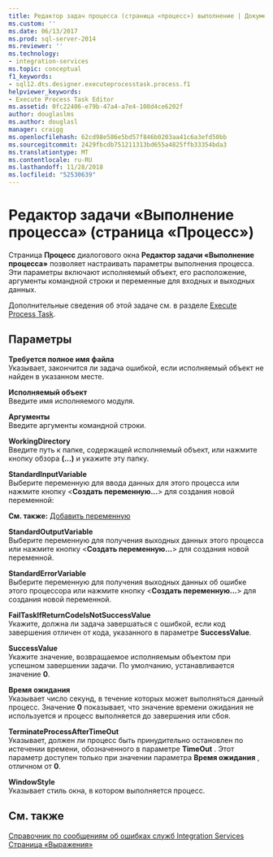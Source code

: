 ```yaml
---
title: Редактор задач процесса (страница «процесс») выполнение | Документация Майкрософт
ms.custom: ''
ms.date: 06/13/2017
ms.prod: sql-server-2014
ms.reviewer: ''
ms.technology:
- integration-services
ms.topic: conceptual
f1_keywords:
- sql12.dts.designer.executeprocesstask.process.f1
helpviewer_keywords:
- Execute Process Task Editor
ms.assetid: 0fc22406-e79b-47a4-a7e4-108d4ce6202f
author: douglaslms
ms.author: douglasl
manager: craigg
ms.openlocfilehash: 62cd98e586e5bd57f846b0203aa41c6a3efd50bb
ms.sourcegitcommit: 2429fbcdb751211313bd655a4825ffb33354bda3
ms.translationtype: MT
ms.contentlocale: ru-RU
ms.lasthandoff: 11/28/2018
ms.locfileid: "52530639"
---
```

# <a name="execute-process-task-editor-process-page"></a>Редактор задачи «Выполнение процесса» (страница «Процесс»)
  Страница **Процесс** диалогового окна **Редактор задачи «Выполнение процесса»** позволяет настраивать параметры выполнения процесса. Эти параметры включают исполняемый объект, его расположение, аргументы командной строки и переменные для входных и выходных данных.  
  
 Дополнительные сведения об этой задаче см. в разделе [Execute Process Task](control-flow/execute-process-task.md).  
  
## <a name="options"></a>Параметры  
 **Требуется полное имя файла**  
 Указывает, закончится ли задача ошибкой, если исполняемый объект не найден в указанном месте.  
  
 **Исполняемый объект**  
 Введите имя исполняемого модуля.  
  
 **Аргументы**  
 Введите аргументы командной строки.  
  
 **WorkingDirectory**  
 Введите путь к папке, содержащей исполняемый объект, или нажмите кнопку обзора **(...)** и укажите эту папку.  
  
 **StandardInputVariable**  
 Выберите переменную для ввода данных для этого процесса или нажмите кнопку \<**Создать переменную...**> для создания новой переменной:  
  
 **См. также:**  [Добавить переменную](../../2014/integration-services/add-variable.md)  
  
 **StandardOutputVariable**  
 Выберите переменную для получения выходных данных этого процесса или нажмите кнопку \<**Создать переменную...**> для создания новой переменной.  
  
 **StandardErrorVariable**  
 Выберите переменную для получения выходных данных об ошибке этого процессора или нажмите кнопку \<**Создать переменную...**> для создания новой переменной.  
  
 **FailTaskIfReturnCodeIsNotSuccessValue**  
 Укажите, должна ли задача завершаться с ошибкой, если код завершения отличен от кода, указанного в параметре **SuccessValue**.  
  
 **SuccessValue**  
 Укажите значение, возвращаемое исполняемым объектом при успешном завершении задачи. По умолчанию, устанавливается значение **0**.  
  
 **Время ожидания**  
 Указывает число секунд, в течение которых может выполняться данный процесс. Значение **0** показывает, что значение времени ожидания не используется и процесс выполняется до завершения или сбоя.  
  
 **TerminateProcessAfterTimeOut**  
 Указывает, должен ли процесс быть принудительно остановлен по истечении времени, обозначенного в параметре **TimeOut** . Этот параметр доступен только при значении параметра **Время ожидания** , отличном от **0**.  
  
 **WindowStyle**  
 Указывает стиль окна, в котором выполняется процесс.  
  
## <a name="see-also"></a>См. также  
 [Справочник по сообщениям об ошибках служб Integration Services](../../2014/integration-services/integration-services-error-and-message-reference.md)   
 [Страница «Выражения»](expressions/expressions-page.md)  
  
  
